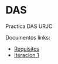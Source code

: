 # DAS
Practica DAS URJC

Documentos links:
- [Requisitos](https://onedrive.live.com/view.aspx?resid=F6BB21C7A6904402!2102&ithint=file%2cdocx&authkey=!AJcwCz_z-XJIJ8o)
- [Iteracion 1](https://uporto-my.sharepoint.com/:w:/g/personal/up201503342_ms_uporto_pt/EVOf-LbR9ytKoeJ-xEs4p4YBLtbUeSmcc-kfBHxTa6k3nA?rtime=NXlzUNFW10g)

